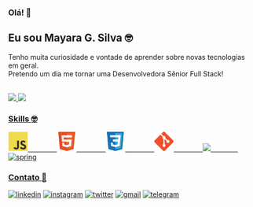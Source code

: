 ### Olá! 👋

## Eu sou Mayara G. Silva :nerd_face:

Tenho muita curiosidade e vontade de aprender sobre novas tecnologias em geral. <br>
Pretendo um dia me tornar uma Desenvolvedora Sênior Full Stack! <br><br>


 <div>
  <a href="https://github.com/devmayara">
  <img height="180em" src="https://github-readme-stats.vercel.app/api?username=devmayara&show_icons=true&theme=radical&include_all_commits=true&count_private=true"/>
  <img height="180em" src="https://github-readme-stats.vercel.app/api/top-langs/?username=devmayara&layout=compact&langs_count=7&theme=radical"/>
</div>

### Skills :nerd_face:
<p>
    <img height="40" src="https://raw.githubusercontent.com/devicons/devicon/master/icons/javascript/javascript-original.svg">
    &nbsp;&nbsp;&nbsp;&nbsp;&nbsp;&nbsp;&nbsp;&nbsp;&nbsp;&nbsp;&nbsp;&nbsp;&nbsp;
    <img height="40" src="https://raw.githubusercontent.com/devicons/devicon/master/icons/html5/html5-original.svg">
    &nbsp;&nbsp;&nbsp;&nbsp;&nbsp;&nbsp;&nbsp;&nbsp;&nbsp;&nbsp;&nbsp;&nbsp;&nbsp;
    <img height="40" src="https://raw.githubusercontent.com/devicons/devicon/master/icons/css3/css3-original.svg">
    &nbsp;&nbsp;&nbsp;&nbsp;&nbsp;&nbsp;&nbsp;&nbsp;&nbsp;&nbsp;&nbsp;&nbsp;&nbsp;
    <img height="40" src="https://raw.githubusercontent.com/devicons/devicon/master/icons/git/git-original.svg">
    &nbsp;&nbsp;&nbsp;&nbsp;&nbsp;&nbsp;&nbsp;&nbsp;&nbsp;&nbsp;&nbsp;&nbsp;&nbsp;
    <img height="40" src="https://avatars.githubusercontent.com/u/9919?s=200&v=4">
    &nbsp;&nbsp;&nbsp;&nbsp;&nbsp;&nbsp;&nbsp;&nbsp;&nbsp;&nbsp;&nbsp;&nbsp;&nbsp;
    <img height="40" src="https://avatars.githubusercontent.com/u/13171334?s=200&v=4" alt="spring">  
</p>

### Contato :iphone:
[![linkedin](https://img.shields.io/badge/LinkedIn-0077B5?style=for-the-badge&logo=linkedin&logoColor=white)](https://www.linkedin.com/in/mayara-g-silva-048707217)
[![instagram](https://img.shields.io/badge/Instagram-E4405F?style=for-the-badge&logo=instagram&logoColor=white)](https://www.instagram.com/devmayara)
[![twitter](https://img.shields.io/badge/Twitter-1DA1F2?style=for-the-badge&logo=twitter&logoColor=white)](https://twitter.com/devmayara)
[![gmail](https://img.shields.io/badge/Gmail-D14836?style=for-the-badge&logo=gmail&logoColor=white)](https://mailto:devmayara11@gmail.com)
[![telegram](https://img.shields.io/badge/Telegram-2CA5E0?style=for-the-badge&logo=telegram&logoColor=white)](https://www.t.me/devmayara)

<!--
### Total de Visitas no Perfil :detective: <br>
 <p align="center"> 
   <img alingn="center" src="https://profile-counter.glitch.me/devmayara/count.svg" />
 </p>
-->
